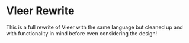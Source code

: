 # Vleer Rewrite 

This is a full rewrite of Vleer with the same language but cleaned up and with functionality in mind before even considering the design!
